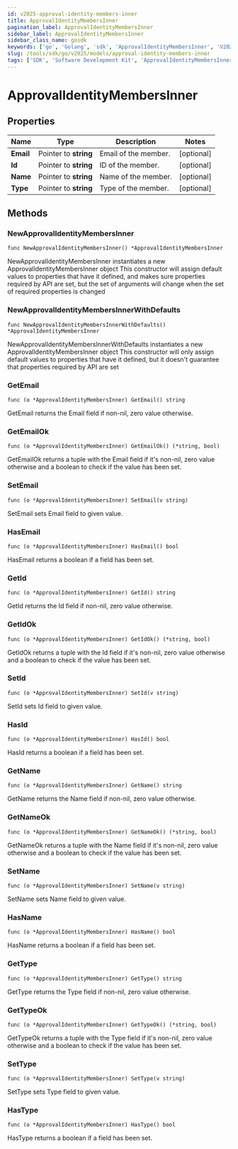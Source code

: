 ```yaml
---
id: v2025-approval-identity-members-inner
title: ApprovalIdentityMembersInner
pagination_label: ApprovalIdentityMembersInner
sidebar_label: ApprovalIdentityMembersInner
sidebar_class_name: gosdk
keywords: ['go', 'Golang', 'sdk', 'ApprovalIdentityMembersInner', 'V2025ApprovalIdentityMembersInner'] 
slug: /tools/sdk/go/v2025/models/approval-identity-members-inner
tags: ['SDK', 'Software Development Kit', 'ApprovalIdentityMembersInner', 'V2025ApprovalIdentityMembersInner']
---
```


# ApprovalIdentityMembersInner

## Properties

Name | Type | Description | Notes
------------ | ------------- | ------------- | -------------
**Email** | Pointer to **string** | Email of the member. | [optional] 
**Id** | Pointer to **string** | ID of the member. | [optional] 
**Name** | Pointer to **string** | Name of the member. | [optional] 
**Type** | Pointer to **string** | Type of the member. | [optional] 

## Methods

### NewApprovalIdentityMembersInner

`func NewApprovalIdentityMembersInner() *ApprovalIdentityMembersInner`

NewApprovalIdentityMembersInner instantiates a new ApprovalIdentityMembersInner object
This constructor will assign default values to properties that have it defined,
and makes sure properties required by API are set, but the set of arguments
will change when the set of required properties is changed

### NewApprovalIdentityMembersInnerWithDefaults

`func NewApprovalIdentityMembersInnerWithDefaults() *ApprovalIdentityMembersInner`

NewApprovalIdentityMembersInnerWithDefaults instantiates a new ApprovalIdentityMembersInner object
This constructor will only assign default values to properties that have it defined,
but it doesn't guarantee that properties required by API are set

### GetEmail

`func (o *ApprovalIdentityMembersInner) GetEmail() string`

GetEmail returns the Email field if non-nil, zero value otherwise.

### GetEmailOk

`func (o *ApprovalIdentityMembersInner) GetEmailOk() (*string, bool)`

GetEmailOk returns a tuple with the Email field if it's non-nil, zero value otherwise
and a boolean to check if the value has been set.

### SetEmail

`func (o *ApprovalIdentityMembersInner) SetEmail(v string)`

SetEmail sets Email field to given value.

### HasEmail

`func (o *ApprovalIdentityMembersInner) HasEmail() bool`

HasEmail returns a boolean if a field has been set.

### GetId

`func (o *ApprovalIdentityMembersInner) GetId() string`

GetId returns the Id field if non-nil, zero value otherwise.

### GetIdOk

`func (o *ApprovalIdentityMembersInner) GetIdOk() (*string, bool)`

GetIdOk returns a tuple with the Id field if it's non-nil, zero value otherwise
and a boolean to check if the value has been set.

### SetId

`func (o *ApprovalIdentityMembersInner) SetId(v string)`

SetId sets Id field to given value.

### HasId

`func (o *ApprovalIdentityMembersInner) HasId() bool`

HasId returns a boolean if a field has been set.

### GetName

`func (o *ApprovalIdentityMembersInner) GetName() string`

GetName returns the Name field if non-nil, zero value otherwise.

### GetNameOk

`func (o *ApprovalIdentityMembersInner) GetNameOk() (*string, bool)`

GetNameOk returns a tuple with the Name field if it's non-nil, zero value otherwise
and a boolean to check if the value has been set.

### SetName

`func (o *ApprovalIdentityMembersInner) SetName(v string)`

SetName sets Name field to given value.

### HasName

`func (o *ApprovalIdentityMembersInner) HasName() bool`

HasName returns a boolean if a field has been set.

### GetType

`func (o *ApprovalIdentityMembersInner) GetType() string`

GetType returns the Type field if non-nil, zero value otherwise.

### GetTypeOk

`func (o *ApprovalIdentityMembersInner) GetTypeOk() (*string, bool)`

GetTypeOk returns a tuple with the Type field if it's non-nil, zero value otherwise
and a boolean to check if the value has been set.

### SetType

`func (o *ApprovalIdentityMembersInner) SetType(v string)`

SetType sets Type field to given value.

### HasType

`func (o *ApprovalIdentityMembersInner) HasType() bool`

HasType returns a boolean if a field has been set.


